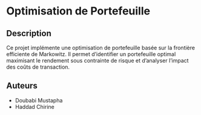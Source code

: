 # Optimisation de Portefeuille  

## Description  
Ce projet implémente une optimisation de portefeuille basée sur la frontière efficiente de Markowitz. Il permet d’identifier un portefeuille optimal maximisant le rendement sous contrainte de risque et d’analyser l’impact des coûts de transaction.  

## Auteurs   
- Doubabi Mustapha
- Haddad Chirine
